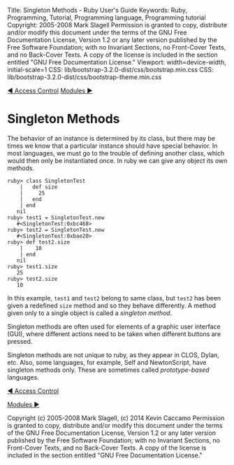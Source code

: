Title: Singleton Methods - Ruby User's Guide
Keywords: Ruby, Programming, Tutorial, Programming language, Programming tutorial
Copyright: 2005-2008 Mark Slagell
           Permission is granted to copy, distribute and/or modify this document under the terms of the GNU Free Documentation License, Version 1.2 or any later version published by the Free Software Foundation; with no Invariant Sections, no Front-Cover Texts, and no Back-Cover Texts.
           A copy of the license is included in the section entitled "GNU Free Documentation License."
Viewport: width=device-width, initial-scale=1
CSS: lib/bootstrap-3.2.0-dist/css/bootstrap.min.css
CSS: lib/bootstrap-3.2.0-dist/css/bootstrap-theme.min.css

<div class="container">
<!-- Previous page -->
<a href="accesscontrol.html" class="btn btn-default">&#9668; Access Control</a>
<!-- Next page -->
<a href="modules.html" class="btn btn-default">Modules &#9658;</a>

Singleton Methods
=================

The behavior of an instance is determined by its class, but there
may be times we know that a particular instance should have special
behavior.  In most languages, we must go to the trouble of
defining another class, which would then only be instantiated
once.  In ruby we can give any object its own methods.

    ruby> class SingletonTest
        |   def size
        |     25
        |   end
        | end
       nil
    ruby> test1 = SingletonTest.new
       #<SingletonTest:0xbc468>
    ruby> test2 = SingletonTest.new
       #<SingletonTest:0xbae20>
    ruby> def test2.size
        |    10
        | end
       nil
    ruby> test1.size
       25
    ruby> test2.size
       10

In this example, `test1` and `test2` belong to
same class, but `test2` has been given a redefined
`size` method and so they behave differently.  A method
given only to a single object is called a *singleton method*.

Singleton methods are often used for elements of a graphic user
interface (GUI), where different actions need to be taken when
different buttons are pressed.

Singleton methods are not unique to ruby, as they appear in CLOS,
Dylan, etc.  Also, some languages, for example, Self and
NewtonScript, have singleton methods only.  These are sometimes
called *prototype-based* languages.

<!-- Previous page -->
<a href="accesscontrol.html" class="btn btn-default">&#9668; Access Control</a>
<!-- Next page -->
<a href="modules.html" class="btn btn-default">Modules &#9658;</a>

Copyright (c) 2005-2008 Mark Slagell, (c) 2014 Kevin Caccamo
Permission is granted to copy, distribute and/or modify this document under the terms of the GNU Free Documentation License, Version 1.2 or any later version published by the Free Software Foundation; with no Invariant Sections, no Front-Cover Texts, and no Back-Cover Texts.
A copy of the license is included in the section entitled "GNU Free Documentation License."

</div>
<script src="lib/jquery-1.11.1.min.js"></script>
<script src="lib/bootstrap-3.2.0-dist/js/bootstrap.min.js"></script>
<script src="kbdnav.js"></script>
